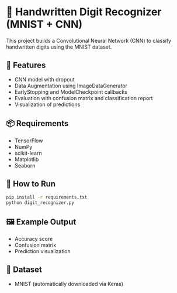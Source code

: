 # 🧠 Handwritten Digit Recognizer (MNIST + CNN)

This project builds a Convolutional Neural Network (CNN) to classify handwritten digits using the MNIST dataset.

## 🚀 Features
- CNN model with dropout
- Data Augmentation using ImageDataGenerator
- EarlyStopping and ModelCheckpoint callbacks
- Evaluation with confusion matrix and classification report
- Visualization of predictions

## 📦 Requirements
- TensorFlow
- NumPy
- scikit-learn
- Matplotlib
- Seaborn

## 📄 How to Run
```bash
pip install -r requirements.txt
python digit_recognizer.py
```

## 🖼️ Example Output
- Accuracy score
- Confusion matrix
- Prediction visualization

## 🔖 Dataset
- MNIST (automatically downloaded via Keras)
